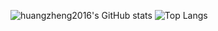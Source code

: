 ![huangzheng2016's GitHub stats](https://github-readme-stats.vercel.app/api?username=huangzheng2016)
![Top Langs](https://github-readme-stats.vercel.app/api/top-langs/?username=huangzheng2016)
